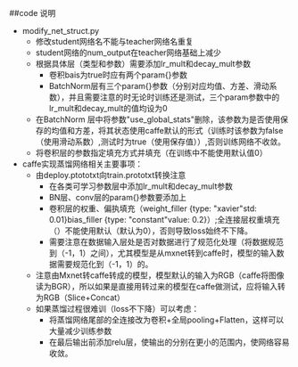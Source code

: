 ##code 说明
* modify_net_struct.py
	* 修改student网络名不能与teacher网络名重复
	* student网络的num_output在teacher网络基础上减少
	* 根据具体层（类型和参数）需要添加lr_mult和decay_mult参数
		* 卷积bais为true时应有两个param{}参数
		* BatchNorm层有三个param{}参数（分别对应均值、方差、滑动系数），并且需要注意的时无论时训练还是测试，三个param参数中的lr_mult和decay_mult的值均设为0
	* 在BatchNorm 层中将参数"use_global_stats"删除，该参数为是否使用保存的均值和方差，将其状态使用caffe默认的形式（训练时该参数为false（使用滑动系数）,测试时为true（使用保存值））,否则训练网络不收敛。   
	* 将卷积层的参数指定填充方式并填充（在训练中不能使用默认值0）
* caffe实现蒸馏网络相关主要事项：
	* 由deploy.ptototxt向train.prototxt转换注意
		* 在各类可学习参数层中添加lr_mult和decay_mult参数
		* BN层、conv层的param{}参数要添加上
		* 卷积层的权重、偏执填充（weight_filler {type: "xavier"std: 0.01}bias_filler {type: "constant"value: 0.2}）;全连接层权重填充（）不能使用默认（默认为0），否则导致loss始终不下降。   
		* 需要注意在数据输入层处是否对数据进行了规范化处理（将数据规范到（-1，1）之间），尤其模型是从mxnet转到caffe时，模型的输入数据需要规范化到（-1，1）的。
	* 注意由Mxnet转caffe转成的模型，模型默认的输入为RGB（caffe将图像读为BGR），所以如果是直接用转过来的模型在caffe做测试，应将输入转为RGB（Slice+Concat）  
	* 如果蒸馏过程很难训（loss不下降）可以考虑：
		* 将蒸馏网络尾部的全连接改为卷积+全局pooling+Flatten，这样可以大量减少训练参数     
		* 在最后输出前添加relu层，使输出的分别在更小的范围内，使网络容易收敛。   